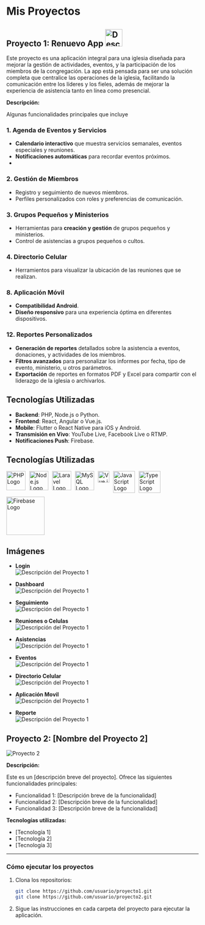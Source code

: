 # Mis Proyectos

## Proyecto 1: Renuevo App <img src="RenuevoApp/imagen_pest.png" alt="Descripción del Proyecto 1" width="45" />

Este proyecto es una aplicación integral para una iglesia diseñada para mejorar la gestión de actividades, eventos, y la participación de los miembros de la congregación. La app está pensada para ser una solución completa que centralice las operaciones de la iglesia, facilitando la comunicación entre los líderes y los fieles, además de mejorar la experiencia de asistencia tanto en línea como presencial.

**Descripción:**

Algunas funcionalidades principales que incluye 

### 1. Agenda de Eventos y Servicios
- **Calendario interactivo** que muestra servicios semanales, eventos especiales y reuniones.
- **Notificaciones automáticas** para recordar eventos próximos.
- 
### 2. Gestión de Miembros
- Registro y seguimiento de nuevos miembros.
- Perfiles personalizados con roles y preferencias de comunicación.

### 3. Grupos Pequeños y Ministerios
- Herramientas para **creación y gestión** de grupos pequeños y ministerios.
- Control de asistencias a grupos pequeños o cultos.

### 4. Directorio Celular
- Herramientos para visualizar la ubicación de las reuniones que se realizan.

### 8. Aplicación Móvil
- **Compatibilidad Android**.
- **Diseño responsivo** para una experiencia óptima en diferentes dispositivos.

### 12. Reportes Personalizados
- **Generación de reportes** detallados sobre la asistencia a eventos, donaciones, y actividades de los miembros.
- **Filtros avanzados** para personalizar los informes por fecha, tipo de evento, ministerio, u otros parámetros.
- **Exportación** de reportes en formatos PDF y Excel para compartir con el liderazgo de la iglesia o archivarlos.

## Tecnologías Utilizadas
- **Backend**: PHP, Node.js o Python.
- **Frontend**: React, Angular o Vue.js.
- **Mobile**: Flutter o React Native para iOS y Android.
- **Transmisión en Vivo**: YouTube Live, Facebook Live o RTMP.
- **Notificaciones Push**: Firebase.

## Tecnologías Utilizadas

<div style="display: flex; flex-wrap: wrap; gap: 10px;">
  <img src="https://upload.wikimedia.org/wikipedia/commons/2/27/PHP-logo.svg" alt="PHP Logo" width="50" />
  <img src="https://upload.wikimedia.org/wikipedia/commons/d/d9/Node.js_logo.svg" alt="Node.js Logo" width="50" />
  <img src="https://upload.wikimedia.org/wikipedia/commons/9/9a/Laravel.svg" alt="Laravel Logo" width="50" />
  <img src="https://upload.wikimedia.org/wikipedia/commons/5/51/Mysql.svg" alt="MySQL Logo" width="50" />
  <img src="https://vuejs.org/images/logo.png" alt="Vue.js Logo" width="30" />
  <img src="https://upload.wikimedia.org/wikipedia/commons/9/99/Unofficial_JavaScript_logo_2.svg" alt="JavaScript Logo" width="57" />
  <img src="https://upload.wikimedia.org/wikipedia/commons/f/f5/Typescript.svg" alt="TypeScript Logo" width="57" />
  <img src="https://upload.wikimedia.org/wikipedia/commons/b/bd/Firebase_Logo.png" alt="Firebase Logo" width="100" />
</div>




## Imágenes

- **Login**  
  <img src="RenuevoApp/Login.png" alt="Descripción del Proyecto 1" />

- **Dashboard**  
  <img src="RenuevoApp/Dashboard.png" alt="Descripción del Proyecto 1" />

- **Seguimiento**  
  <img src="RenuevoApp/Seguimiento.png" alt="Descripción del Proyecto 1" />

- **Reuniones o Celulas**  
  <img src="RenuevoApp/Celulas.png" alt="Descripción del Proyecto 1" />

- **Asistencias**  
  <img src="RenuevoApp/Asistencia Celula.png" alt="Descripción del Proyecto 1" />
  
- **Eventos**  
  <img src="RenuevoApp/eventos.png" alt="Descripción del Proyecto 1" />

- **Directorio Celular**  
  <img src="RenuevoApp/Directorio Celular.png" alt="Descripción del Proyecto 1" />

- **Aplicación Movil**  
  <img src="RenuevoApp/movil.png" alt="Descripción del Proyecto 1" />

- **Reporte**  
  <img src="RenuevoApp/ReporteConsolidación.png" alt="Descripción del Proyecto 1" />


## Proyecto 2: [Nombre del Proyecto 2]

![Proyecto 2](ruta/a/la/imagen-del-proyecto2.png)

**Descripción:**

Este es un [descripción breve del proyecto]. Ofrece las siguientes funcionalidades principales:

- Funcionalidad 1: [Descripción breve de la funcionalidad]
- Funcionalidad 2: [Descripción breve de la funcionalidad]
- Funcionalidad 3: [Descripción breve de la funcionalidad]

**Tecnologías utilizadas:**
- [Tecnología 1]
- [Tecnología 2]
- [Tecnología 3]

---

### Cómo ejecutar los proyectos

1. Clona los repositorios:
    ```bash
    git clone https://github.com/usuario/proyecto1.git
    git clone https://github.com/usuario/proyecto2.git
    ```

2. Sigue las instrucciones en cada carpeta del proyecto para ejecutar la aplicación.

